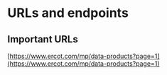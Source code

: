 # URLs and endpoints
## Important URLs
[https://www.ercot.com/mp/data-products?page=1](https://www.ercot.com/mp/data-products?page=1) 
